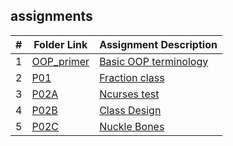 ## assignments

|  #  | Folder Link | Assignment Description |
| :-: | ----------- | ---------------------- |
|  1  | [OOP_primer](assignments/OOP_Primer/README.md) | [Basic OOP terminology](assignments/OOP_Primer/README.md)|
|  2  | [P01](assignments/P01/README.md)     | [Fraction class](P01)        |
|  3  | [P02A](assignments/P02A/README.md)      | [Ncurses test](assignments/P02A/README.md)         |
|  4  | [P02B](assignments/P02B/README.md)     | [Class Design](assignments/P02B/README.md)          |
|  5  | [P02C](assignments/P02C/README.md)      | [Nuckle Bones](assignments/P02C/README.md)          |
